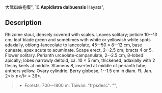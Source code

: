 大武蜘蛛抱蛋",
10.**Aspidistra daibuensis** Hayata",

## Description
Rhizome stout, densely covered with scales. Leaves solitary; petiole 10--13 cm; leaf blade green and sometimes with white or yellowish white spots adaxially, oblong-lanceolate to lanceolate, 45--50 × 8--12 cm, base cuneate, apex acute to acuminate. Scape erect, 2--2.5 cm; bracts 4 or 5. Flower solitary. Perianth urceolate-campanulate, 2--2.5 cm, 8-lobed apically; lobes narrowly deltoid, ca. 10 × 5 mm, thickened, adaxially with 2 fleshy keels at middle. Stamens 8, inserted at middle of perianth tube; anthers yellow. Ovary cylindric. Berry globose, 1--1.5 cm in diam. Fl. Jan. 2&lt;I&gt; n&lt;/I&gt; = 36*.

> * Forests; 700--1800 m. Taiwan.
  "frpsdesc": "",

